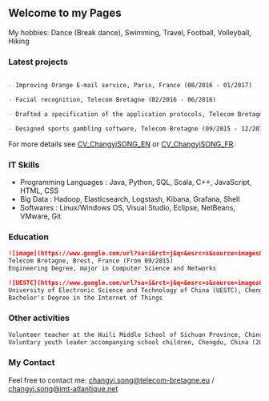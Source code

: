 ## Welcome to my Pages

My hobbies:
Dance (Break dance), Swimming, Travel, Football, Volleyball, Hiking

### Latest projects

```markdown

- Improving Orange E-mail service, Paris, France (08/2016 - 01/2017)

- Facial recognition, Telecom Bretagne (02/2016 - 06/2016)

- Drafted a specification of the application protocols, Telecom Bretagne (02/2016 - 04/2016)

- Designed sports gambling software, Telecom Bretagne (09/2015 - 12/2015)

```

For more details see [CV_ChangyiSONG_EN](https://guides.github.com/features/mastering-markdown/) or [CV_ChangyiSONG_FR](https://guides.github.com/features/mastering-markdown/).

### IT Skills
- Programming Languages : Java, Python, SQL, Scala, C++, JavaScript, HTML, CSS
- Big Data              : Hadoop, Elasticsearch, Logstash, Kibana, Grafana, Shell
- Softwares             : Linux/Windows OS, Visual Studio, Eclipse, NetBeans, VMware, Git

### Education
```markdown
![image](https://www.google.com/url?sa=i&rct=j&q=&esrc=s&source=images&cd=&cad=rja&uact=8&ved=0ahUKEwiPruqH3LTSAhUCwmMKHbznCq0QjRwIBw&url=https%3A%2F%2Fen.wikipedia.org%2Fwiki%2F%25C3%2589cole_nationale_sup%25C3%25A9rieure_des_t%25C3%25A9l%25C3%25A9communications_de_Bretagne&psig=AFQjCNFYgYgGUStf1gWieDJ1kmqJvGLoiQ&ust=1488437537791164)
Telecom Bretagne, Brest, France (From 09/2015)
Engineering Degree, major in Computer Science and Networks

![UESTC](https://www.google.com/url?sa=i&rct=j&q=&esrc=s&source=images&cd=&cad=rja&uact=8&ved=0ahUKEwiH7aDz27TSAhUTwGMKHfAzB_MQjRwIBw&url=https%3A%2F%2Fen.wikipedia.org%2Fwiki%2FUniversity_of_Electronic_Science_and_Technology_of_China&psig=AFQjCNFRrNiNypqZTF6O8aHSN60S71lMAQ&ust=1488437493585135)
University of Electronic Science and Technology of China (UESTC), Chengdu, China (09/2011 - 06/2015)
Bachelor's Degree in the Internet of Things
```
### Other activities
```markdown
Volunteer teacher at the Huili Middle School of Sichuan Province, China (2013)
Voluntary youth leader accompanying school children, Chengdu, China (2012)
```
### My Contact

Feel free to contact me:
changyi.song@telecom-bretagne.eu / changyi.song@imt-atlantique.net
